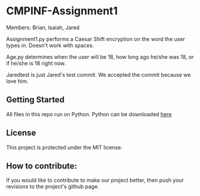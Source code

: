 # CMPINF-Assignment1
Members: Brian, Isaiah, Jared  

Assignment1.py performs a Caesar Shift encryption on the word the user types in. Doesn't work with spaces.  

Age.py determines when the user will be 18, how long ago he/she was 18, or if he/she is 18 right now.

Jaredtest is just Jared's test commit. We accepted the commit because we love him.

## Getting Started
All files in this repo run on Python. 
Python can be downloaded [here](https://www.python.org/downloads/)

## License
This project is protected under the MIT license.

## How to contribute: 
If you would like to contribute to make our project better, then push your revisions to the project's github page. 
